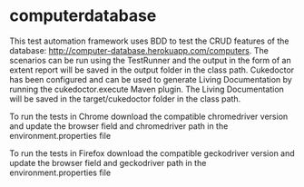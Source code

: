 # computerdatabase
This test automation framework uses BDD to test the CRUD features of the database: http://computer-database.herokuapp.com/computers.
The scenarios can be run using the TestRunner and the output in the form of an extent report will be saved in the output folder in the class path.
Cukedoctor has been configured and can be used to generate Living Documentation by running the cukedoctor.execute Maven plugin. The Living Documentation will be saved in the target/cukedoctor folder in the class path.

To run the tests in Chrome download the compatible chromedriver version and update the browser field and chromedriver path in the environment.properties file

To run the tests in Firefox download the compatible geckodriver version and update the browser field and geckodriver path in the environment.properties file
